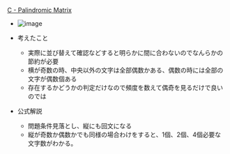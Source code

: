 
[C - Palindromic Matrix](https://atcoder.jp/contests/code-festival-2017-quala/tasks/code_festival_2017_quala_c)
- ![image](https://gyazo.com/c32e2bc86779703edecaefd6b7c69127/thumb/1000)

- 考えたこと
    - 実際に並び替えて確認などすると明らかに間に合わないのでなんらかの節約が必要
    - 横が奇数の時、中央以外の文字は全部偶数かある、偶数の時には全部の文字が偶数個ある
    - 存在するかどうかの判定だけなので頻度を数えて偶奇を見るだけで良いのでは
- 公式解説
    - 問題条件見落とし、縦にも回文になる
    - 縦が奇数か偶数かでも同様の場合わけをすると、1個、2個、4個必要な文字数がわかる。
